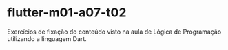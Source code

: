 # flutter-m01-a07-t02
Exercícios de fixação do conteúdo visto na aula de Lógica de Programação utilizando a linguagem Dart.
